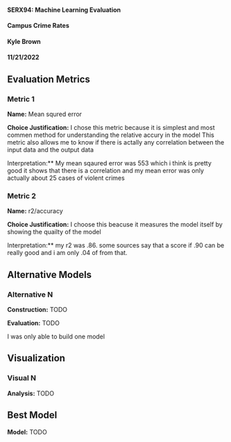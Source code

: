 #### SERX94: Machine Learning Evaluation
#### Campus Crime Rates
#### Kyle Brown
#### 11/21/2022

## Evaluation Metrics
### Metric 1
**Name:** Mean squred error

**Choice Justification:** I chose this metric because it is simplest and most commen method for understanding the relative accury in the model
    This metric also allows me to know if there is actally any correlation between the input data and the output data 

Interpretation:** My mean sqaured error was 553 which i think is pretty good it shows that there is a correlation and my mean error was only actually about 25 cases of violent crimes

### Metric 2
**Name:** r2/accuracy 

**Choice Justification:** I choose this beacuse it measures the model itself by showing the quailty of the model

Interpretation:** my r2 was .86. some sources say that a score if .90 can be really good and i am only .04 of from that. 

## Alternative Models
### Alternative N
**Construction:** TODO

**Evaluation:** TODO

I was only able to build one model


## Visualization
### Visual N
**Analysis:** TODO

## Best Model

**Model:** TODO